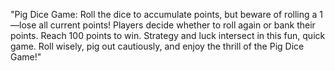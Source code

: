 "Pig Dice Game: Roll the dice to accumulate points, but beware of rolling a 1—lose all current points! Players decide whether to roll again or bank their points. Reach 100 points to win. Strategy and luck intersect in this fun, quick game. Roll wisely, pig out cautiously, and enjoy the thrill of the Pig Dice Game!"

